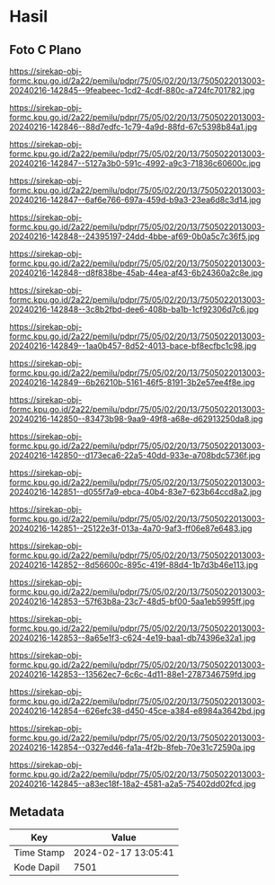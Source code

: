 # Hasil

## Foto C Plano

https://sirekap-obj-formc.kpu.go.id/2a22/pemilu/pdpr/75/05/02/20/13/7505022013003-20240216-142845--9feabeec-1cd2-4cdf-880c-a724fc701782.jpg

https://sirekap-obj-formc.kpu.go.id/2a22/pemilu/pdpr/75/05/02/20/13/7505022013003-20240216-142846--88d7edfc-1c79-4a9d-88fd-67c5398b84a1.jpg

https://sirekap-obj-formc.kpu.go.id/2a22/pemilu/pdpr/75/05/02/20/13/7505022013003-20240216-142847--5127a3b0-591c-4992-a9c3-71836c60600c.jpg

https://sirekap-obj-formc.kpu.go.id/2a22/pemilu/pdpr/75/05/02/20/13/7505022013003-20240216-142847--6af6e766-697a-459d-b9a3-23ea6d8c3d14.jpg

https://sirekap-obj-formc.kpu.go.id/2a22/pemilu/pdpr/75/05/02/20/13/7505022013003-20240216-142848--24395197-24dd-4bbe-af69-0b0a5c7c36f5.jpg

https://sirekap-obj-formc.kpu.go.id/2a22/pemilu/pdpr/75/05/02/20/13/7505022013003-20240216-142848--d8f838be-45ab-44ea-af43-6b24360a2c8e.jpg

https://sirekap-obj-formc.kpu.go.id/2a22/pemilu/pdpr/75/05/02/20/13/7505022013003-20240216-142848--3c8b2fbd-dee6-408b-ba1b-1cf92306d7c6.jpg

https://sirekap-obj-formc.kpu.go.id/2a22/pemilu/pdpr/75/05/02/20/13/7505022013003-20240216-142849--1aa0b457-8d52-4013-bace-bf8ecfbc1c98.jpg

https://sirekap-obj-formc.kpu.go.id/2a22/pemilu/pdpr/75/05/02/20/13/7505022013003-20240216-142849--6b26210b-5161-46f5-8191-3b2e57ee4f8e.jpg

https://sirekap-obj-formc.kpu.go.id/2a22/pemilu/pdpr/75/05/02/20/13/7505022013003-20240216-142850--83473b98-9aa9-49f8-a68e-d62913250da8.jpg

https://sirekap-obj-formc.kpu.go.id/2a22/pemilu/pdpr/75/05/02/20/13/7505022013003-20240216-142850--d173eca6-22a5-40dd-933e-a708bdc5736f.jpg

https://sirekap-obj-formc.kpu.go.id/2a22/pemilu/pdpr/75/05/02/20/13/7505022013003-20240216-142851--d055f7a9-ebca-40b4-83e7-623b64ccd8a2.jpg

https://sirekap-obj-formc.kpu.go.id/2a22/pemilu/pdpr/75/05/02/20/13/7505022013003-20240216-142851--25122e3f-013a-4a70-9af3-ff06e87e6483.jpg

https://sirekap-obj-formc.kpu.go.id/2a22/pemilu/pdpr/75/05/02/20/13/7505022013003-20240216-142852--8d56600c-895c-419f-88d4-1b7d3b46e113.jpg

https://sirekap-obj-formc.kpu.go.id/2a22/pemilu/pdpr/75/05/02/20/13/7505022013003-20240216-142853--57f63b8a-23c7-48d5-bf00-5aa1eb5995ff.jpg

https://sirekap-obj-formc.kpu.go.id/2a22/pemilu/pdpr/75/05/02/20/13/7505022013003-20240216-142853--8a65e1f3-c624-4e19-baa1-db74396e32a1.jpg

https://sirekap-obj-formc.kpu.go.id/2a22/pemilu/pdpr/75/05/02/20/13/7505022013003-20240216-142853--13562ec7-6c6c-4d11-88e1-2787346759fd.jpg

https://sirekap-obj-formc.kpu.go.id/2a22/pemilu/pdpr/75/05/02/20/13/7505022013003-20240216-142854--626efc38-d450-45ce-a384-e8984a3642bd.jpg

https://sirekap-obj-formc.kpu.go.id/2a22/pemilu/pdpr/75/05/02/20/13/7505022013003-20240216-142854--0327ed46-fa1a-4f2b-8feb-70e31c72590a.jpg

https://sirekap-obj-formc.kpu.go.id/2a22/pemilu/pdpr/75/05/02/20/13/7505022013003-20240216-142845--a83ec18f-18a2-4581-a2a5-75402dd02fcd.jpg


## Metadata

| Key        | Value               |
| ---------- | ------------------- |
| Time Stamp | 2024-02-17 13:05:41 |
| Kode Dapil | 7501                |




